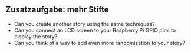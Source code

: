 ## Zusatzaufgabe: mehr Stifte

- Can you create another story using the same techniques?
- Can you connect an LCD screen to your Raspberry Pi GPIO pins to display the story?
- Can you think of a way to add even more randomisation to your story?